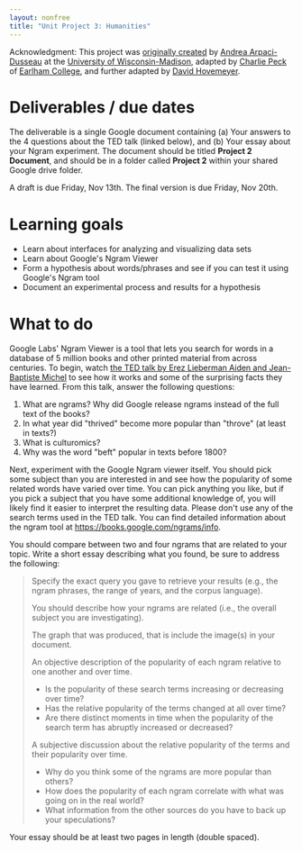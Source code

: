 ```yaml
---
layout: nonfree
title: "Unit Project 3: Humanities"
---
```


Acknowledgment: This project was [originally created](http://pages.cs.wisc.edu/~dusseau/Classes/CS202H-F12/Assignments/hw5) by [Andrea Arpaci-Dusseau](http://pages.cs.wisc.edu/~dusseau/) at the [University of Wisconsin-Madison](http://www.wisc.edu/), adapted by [Charlie Peck](http://www.earlham.edu/profile/?id=11977&r=3786&disp=True) of [Earlham College](http://www.earlham.edu), and further adapted by [David Hovemeyer](http://faculty.ycp.edu/~dhovemey).

# Deliverables / due dates

The deliverable is a single Google document containing (a) Your answers
to the 4 questions about the TED talk (linked below), and (b) Your essay
about your Ngram experiment.  The document should be titled **Project 2 Document**,
and should be in a folder called **Project 2** within your shared
Google drive folder.

A draft is due Friday, Nov 13th.  The final version is due Friday, Nov 20th.

# Learning goals

* Learn about interfaces for analyzing and visualizing data sets 
* Learn about Google's Ngram Viewer
* Form a hypothesis about words/phrases and see if you can test it using Google's Ngram tool
* Document an experimental process and results for a hypothesis

# What to do

Google Labs' Ngram Viewer is a tool that lets you search for words in
a database of 5 million books and other printed material from across
centuries. To begin, watch [the TED talk by Erez Lieberman Aiden and
Jean-Baptiste Michel](https://www.ted.com/talks/what_we_learned_from_5_million_books?language=en#t-512521) to see how it works and some of the surprising facts
they have learned. From this talk, answer the following questions:

1. What are ngrams? Why did Google release ngrams instead of the full text of the books?
2. In what year did "thrived" become more popular than "throve" (at least in texts?)
3. What is culturomics?
4. Why was the word "beft" popular in texts before 1800?

Next, experiment with the Google Ngram viewer itself. You should pick
some subject than you are interested in and see how the popularity of
some related words have varied over time. You can pick anything you like,
but if you pick a subject that you have some additional knowledge of, you
will likely find it easier to interpret the resulting data. Please don't
use any of the search terms used in the TED talk. You can find detailed
information about the ngram tool at <https://books.google.com/ngrams/info>.

You should compare between two and four ngrams that are related to your
topic. Write a short essay describing what you found, be sure to address
the following:

> Specify the exact query you gave to retrieve your results (e.g., the ngram phrases, the range of years, and the corpus language). 
> 
> You should describe how your ngrams are related (i.e., the overall subject you are investigating).
> 
> The graph that was produced, that is include the image(s) in your document. 
> 
> An objective description of the popularity of each ngram relative to one another and over time. 
> 
> * Is the popularity of these search terms increasing or decreasing over time? 
> * Has the relative popularity of the terms changed at all over time? 
> * Are there distinct moments in time when the popularity of the search term has abruptly increased or decreased?
> 
> A subjective discussion about the relative popularity of the terms and their popularity over time. 
> 
> * Why do you think some of the ngrams are more popular than others? 
> * How does the popularity of each ngram correlate with what was going on in the real world? 
> * What information from the other sources do you have to back up your speculations?

Your essay should be at least two pages in length (double spaced).
